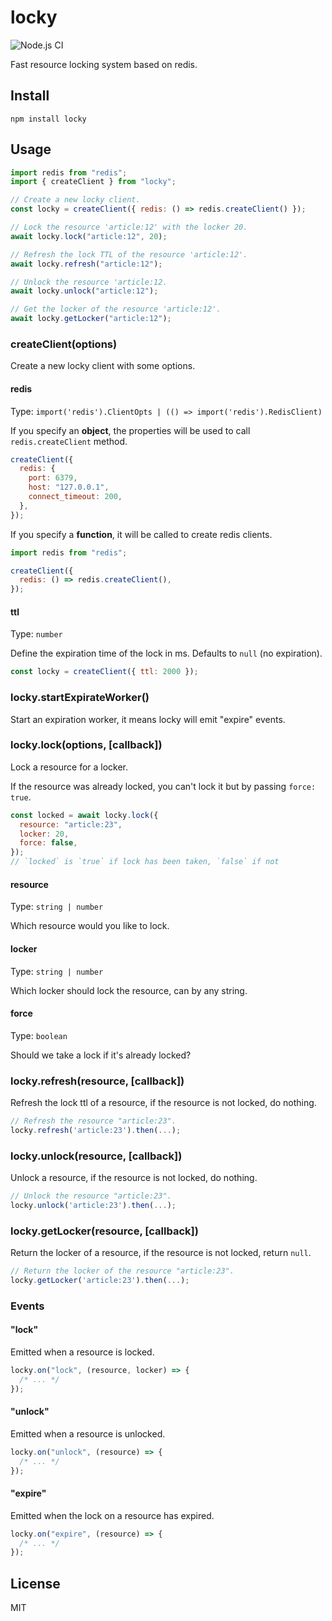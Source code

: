# locky

![Node.js CI](https://github.com/lemonde/locky/workflows/Node.js%20CI/badge.svg)

Fast resource locking system based on redis.

## Install

```
npm install locky
```

## Usage

```js
import redis from "redis";
import { createClient } from "locky";

// Create a new locky client.
const locky = createClient({ redis: () => redis.createClient() });

// Lock the resource 'article:12' with the locker 20.
await locky.lock("article:12", 20);

// Refresh the lock TTL of the resource 'article:12'.
await locky.refresh("article:12");

// Unlock the resource 'article:12.
await locky.unlock("article:12");

// Get the locker of the resource 'article:12'.
await locky.getLocker("article:12");
```

### createClient(options)

Create a new locky client with some options.

#### redis

Type: `import('redis').ClientOpts | (() => import('redis').RedisClient)`

If you specify an **object**, the properties will be used to call `redis.createClient` method.

```js
createClient({
  redis: {
    port: 6379,
    host: "127.0.0.1",
    connect_timeout: 200,
  },
});
```

If you specify a **function**, it will be called to create redis clients.

```js
import redis from "redis";

createClient({
  redis: () => redis.createClient(),
});
```

#### ttl

Type: `number`

Define the expiration time of the lock in ms. Defaults to `null` (no expiration).

```js
const locky = createClient({ ttl: 2000 });
```

### locky.startExpirateWorker()

Start an expiration worker, it means locky will emit "expire" events.

### locky.lock(options, [callback])

Lock a resource for a locker.

If the resource was already locked,
you can't lock it but by passing `force: true`.

```js
const locked = await locky.lock({
  resource: "article:23",
  locker: 20,
  force: false,
});
// `locked` is `true` if lock has been taken, `false` if not
```

#### resource

Type: `string | number`

Which resource would you like to lock.

#### locker

Type: `string | number`

Which locker should lock the resource, can by any string.

#### force

Type: `boolean`

Should we take a lock if it's already locked?

### locky.refresh(resource, [callback])

Refresh the lock ttl of a resource, if the resource is not locked, do nothing.

```js
// Refresh the resource "article:23".
locky.refresh('article:23').then(...);
```

### locky.unlock(resource, [callback])

Unlock a resource, if the resource is not locked, do nothing.

```js
// Unlock the resource "article:23".
locky.unlock('article:23').then(...);
```

### locky.getLocker(resource, [callback])

Return the locker of a resource, if the resource is not locked, return `null`.

```js
// Return the locker of the resource "article:23".
locky.getLocker('article:23').then(...);
```

### Events

#### "lock"

Emitted when a resource is locked.

```js
locky.on("lock", (resource, locker) => {
  /* ... */
});
```

#### "unlock"

Emitted when a resource is unlocked.

```js
locky.on("unlock", (resource) => {
  /* ... */
});
```

#### "expire"

Emitted when the lock on a resource has expired.

```js
locky.on("expire", (resource) => {
  /* ... */
});
```

## License

MIT
